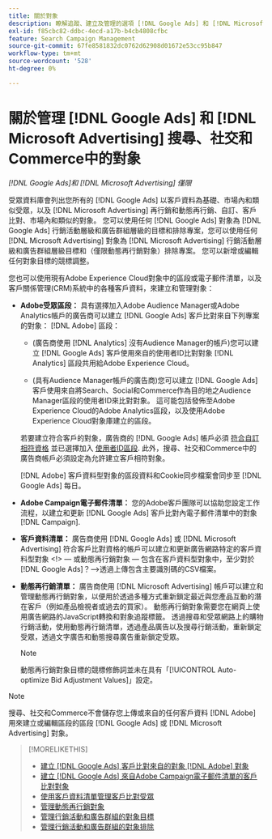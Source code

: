 ```yaml
---
title: 關於對象
description: 瞭解追蹤、建立及管理的選項 [!DNL Google Ads] 和 [!DNL Microsoft Advertising] 對象。
exl-id: f85cbc82-ddbc-4ecd-a17b-b4cb4808cfbc
feature: Search Campaign Management
source-git-commit: 67fe8581832dc0762d62908d01672e53cc95b847
workflow-type: tm+mt
source-wordcount: '528'
ht-degree: 0%

---
```


# 關於管理 [!DNL Google Ads] 和 [!DNL Microsoft Advertising] 搜尋、社交和Commerce中的對象

*[!DNL Google Ads]和 [!DNL Microsoft Advertising] 僅限*

受眾資料庫會列出您所有的 [!DNL Google Ads] 以客戶資料為基礎、市場內和類似受眾，以及 [!DNL Microsoft Advertising] 再行銷和動態再行銷、自訂、客戶比對、市場內和類似的對象。 您可以使用任何 [!DNL Google Ads] 對象為 [!DNL Google Ads] 行銷活動層級和廣告群組層級的目標和排除專案，您可以使用任何 [!DNL Microsoft Advertising] 對象為 [!DNL Microsoft Advertising] 行銷活動層級和廣告群組層級目標和（僅限動態再行銷對象）排除專案。 您可以新增或編輯任何對象目標的競標調整。

您也可以使用現有Adobe Experience Cloud對象中的區段或電子郵件清單，以及客戶關係管理(CRM)系統中的各種客戶資料，來建立和管理對象：

* **Adobe受眾區段：** 具有選擇加入Adobe Audience Manager或Adobe Analytics帳戶的廣告商可以建立 [!DNL Google Ads] 客戶比對來自下列專案的對象： [!DNL Adobe] 區段：

   * (廣告商使用 [!DNL Analytics] 沒有Audience Manager的帳戶)您可以建立 [!DNL Google Ads] 客戶使用來自的使用者ID比對對象 [!DNL Analytics] 區段共用給Adobe Experience Cloud。

   * (具有Audience Manager帳戶的廣告商)您可以建立 [!DNL Google Ads] 客戶使用來自將Search、Social和Commerce作為目的地之Audience Manager區段的使用者ID來比對對象。 這可能包括發佈至Adobe Experience Cloud的Adobe Analytics區段，以及使用Adobe Experience Cloud對象庫建立的區段。

  若要建立符合客戶的對象，廣告商的 [!DNL Google Ads] 帳戶必須 [符合自訂相符資格](https://support.google.com/adspolicy/answer/6299717) 並已選擇加入 [使用者ID區段](https://support.google.com/google-ads/answer/9199250). 此外，搜尋、社交和Commerce中的廣告商帳戶必須設定為允許建立客戶相符對象。

  [!DNL Adobe] 客戶資料型對象的區段資料和Cookie同步檔案會同步至 [!DNL Google Ads] 每日。

* **Adobe Campaign電子郵件清單：** 您的Adobe客戶團隊可以協助您設定工作流程，以建立和更新 [!DNL Google Ads] 客戶比對內電子郵件清單中的對象 [!DNL Campaign].

* **客戶資料清單：** 廣告商使用 [!DNL Google Ads] 或 [!DNL Microsoft Advertising] 符合客戶比對資格的帳戶可以建立和更新廣告網路特定的客戶資料型對象 &lt;!> — 或動態再行銷對象 — 包含在客戶資料型對象中，至少對於 [!DNL Google Ads]？—>透過上傳包含主要識別碼的CSV檔案。

* **動態再行銷清單：** 廣告商使用 [!DNL Microsoft Advertising] 帳戶可以建立和管理動態再行銷對象，以便用於透過多種方式重新鎖定最近與您產品互動的潛在客戶（例如產品檢視者或過去的買家）。 動態再行銷對象需要您在網頁上使用廣告網路的JavaScript轉換和對象追蹤標籤。 透過搜尋和受眾網路上的購物行銷活動，使用動態再行銷清單，透過產品廣告以及搜尋行銷活動，重新鎖定受眾，透過文字廣告和動態搜尋廣告重新鎖定受眾。 <!--[For [!DNL Google Ads], these are technically included in a customer data-based audience, so word this all carefully when we add support for them.]-->

  >[!NOTE]
  >
  >動態再行銷對象目標的競標修飾詞並未在具有「[!UICONTROL Auto-optimize Bid Adjustment Values]」設定。

>[!NOTE]
>
>搜尋、社交和Commerce不會儲存您上傳或來自的任何客戶資料 [!DNL Adobe] 用來建立或編輯區段的區段 [!DNL Google Ads] 或 [!DNL Microsoft Advertising] 對象。

>[!MORELIKETHIS]
>
>* [建立 [!DNL Google Ads] 客戶比對來自的對象 [!DNL Adobe] 對象](google-audience-from-adobe-audience.md)
>* [建立 [!DNL Google Ads] 來自Adobe Campaign電子郵件清單的客戶比對對象](google-audience-from-campaign-email-list.md)
>* [使用客戶資料清單管理客戶比對受眾](audience-from-customer-data-list.md)
>* [管理動態再行銷對象](audience-dynamic-remarketing-manage.md)
>* [管理行銷活動和廣告群組的對象目標](audience-targets-manage.md)
>* [管理行銷活動和廣告群組的對象排除](audience-exclusions-manage.md)
